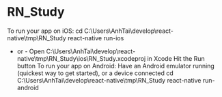 # RN_Study
To run your app on iOS:
   cd C:\Users\AnhTai\develop\react-native\tmp\RN_Study
   react-native run-ios
   - or -
   Open C:\Users\AnhTai\develop\react-native\tmp\RN_Study\ios\RN_Study.xcodeproj in Xcode
   Hit the Run button
To run your app on Android:
   Have an Android emulator running (quickest way to get started), or a device connected
   cd C:\Users\AnhTai\develop\react-native\tmp\RN_Study
   react-native run-android